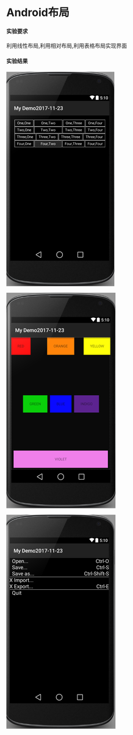 ﻿# Android布局

#### 实验要求  

利用线性布局,利用相对布局,利用表格布局实现界面

#### 实验结果  

![image](https://raw.githubusercontent.com/905220575/LearnJava/master/img/AndroidLayout/LinearLayout.png)  

![image](https://raw.githubusercontent.com/905220575/LearnJava/master/img/AndroidLayout/RelativeLayout.png)  

![image](https://raw.githubusercontent.com/905220575/LearnJava/master/img/AndroidLayout/TableLayout.png)  

